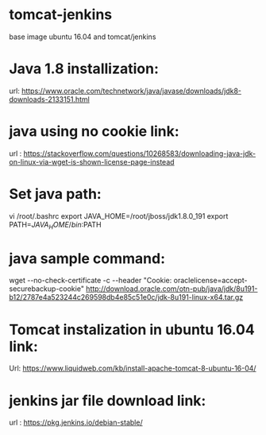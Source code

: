 # tomcat-jenkins
base image ubuntu 16.04 and tomcat/jenkins

Java 1.8 installization:
=======================

url: https://www.oracle.com/technetwork/java/javase/downloads/jdk8-downloads-2133151.html

java using no cookie link:
=========================

url : https://stackoverflow.com/questions/10268583/downloading-java-jdk-on-linux-via-wget-is-shown-license-page-instead

Set java path:
=============
vi /root/.bashrc
export JAVA_HOME=/root/jboss/jdk1.8.0_191
export PATH=$JAVA_HOME/bin:$PATH

java sample command:
====================

wget --no-check-certificate -c --header "Cookie: oraclelicense=accept-securebackup-cookie" http://download.oracle.com/otn-pub/java/jdk/8u191-b12/2787e4a523244c269598db4e85c51e0c/jdk-8u191-linux-x64.tar.gz

Tomcat instalization in ubuntu 16.04 link:
=========================================
Url: https://www.liquidweb.com/kb/install-apache-tomcat-8-ubuntu-16-04/

jenkins jar file download link:
===============================
url : https://pkg.jenkins.io/debian-stable/

